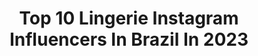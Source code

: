 ---
title: Top 10 Lingerie Instagram Influencers In Brazil In 2023
description: >-
  Find top lingerie Instagram influencers in Brazil in 2023. Most popular hashtags: #lingerie #modafeminina #instagood #girl.
platform: Instagram
hits: 360
text_top: Identify the most popular Instagram influencers on inBeat.
text_bottom: Our platform aggregates 360 Instagram influencers like this in Brazil for you to pitch.
profiles:
  - username: "roselielingerie"
    fullname: >-
      Lingeries
    bio: >-
      Comece a se vestir bem pela lingerie ✨ Lingeries no melhor Preço e qualidade! Lingeries colecionáveis 🥰 COMPRE AQUI👇🏻
    location: "Brazil"
    followers: 105390
    engagement: 213
    commentsToLikes: 0.029380
    id: ck8t6admicuvq0j78nn7vky0d
    verified: false
    hashtags: "#lingeriesexy, #lingerie, #lingerieatacado, #amocalcinhas"
  - username: "makysuelma"
    fullname: >-
      Makysuelma silva
    bio: >-
      SMG/Pará 📍 @lingerie_bolsascomestilo✨•OrganistaCcb🎹 | XVII✨ | Paulista-Sp👶🏼 | Moda | Looks | hair
    location: "Brazil"
    followers: 10016
    engagement: 1401
    commentsToLikes: 0.049653
    id: ckaouumeb1w270i78zutsx5lz
    verified: false
    hashtags: "#mo, #moda, #modelando, #eleganciaeestilo"
  - username: "carolina.fialhoo"
    fullname: >-
      Carolina Fialho🌹
    bio: >-
      📍 Mineira ❤️ sagitariana | 22 anos 👄 Modelo de lingerie 📕 Odonto 7/10 💢 TikTok (somos +185k) 😍👇🏻
    location: "Brazil"
    followers: 16130
    engagement: 925
    commentsToLikes: 0.035477
    id: ck9ha9cs1bnr20j78satrn5af
    verified: false
    hashtags: "#tiedye"
  - username: "fernanda_hernandes"
    fullname: >-
      Fernanda Hernandes
    bio: >-
      👙 Lingerie Model 👩🏼‍💻 Influencer 💃🏼 Ballet @leonardo 👯‍♀️ Ballet @horadofaro 👑 Winner @ufc RingGirl 2014 💌 Contact via Direct
    location: "Brazil"
    followers: 434940
    engagement: 168
    commentsToLikes: 0.022447
    id: ckap3et4w2rzz0i788rjyp6mn
    verified: true
    hashtags: "#casal, #cintasmodeladoras, #praia, #reelsinstagram"
  - username: "marcella_jchn"
    fullname: >-
      Marcella Jenichen
    bio: >-
      D𝚎𝚜𝚒𝚐𝚗 𝚍𝚎 𝙿𝚛𝚘𝚍𝚞𝚝𝚘 | UFPR ♥️Minha loja de Lingeries → @mar_intimate Portfólio de modelo ↓
    location: "Brazil"
    followers: 5767
    engagement: 568
    commentsToLikes: 0.037649
    id: ck55nmn7e6j6x0i11jo3j2wfz
    verified: false
    hashtags: "#marcaslocais, #curitiba, #sustentabilidade, #designativista"
  - username: "herikasantos30"
    fullname: >-
      Herika santos
    bio: >-
      Bombeiro Civil 🚒 Atleta Wellness 🏆 Modelo 📸 Dançarina 💃🏽 Pisciana 🐟 PARCERIA VIA DIRECT 📩 @grothlabs 💉💊 Loja @lunnasexy_lingeriesexshop
    location: "Brazil"
    followers: 83509
    engagement: 47
    commentsToLikes: 0.049399
    id: ckap23p6dx8nj0i7855voviyu
    verified: false
    hashtags: "#sp, #life, #goodmorning, #topfitness"
  - username: "trigemeas_dantas_fitness_"
    fullname: >-
      Trigêmeas Dantas
    bio: >-
      Atletas 🥇 Empreendedoras 💼 Influenciadoras Seguidoras de Jesus 🕊 Donas da @three_diamonds_lingerie e @sweetpiecedoces
    location: "Brazil"
    followers: 23282
    engagement: 63
    commentsToLikes: 0.072237
    id: ck6u07hxye1t70j71j1uftbhj
    verified: false
    hashtags: "#girls, #instagood, #triplets, #trigemeas"
  - username: "laymelingerie"
    fullname: >-
      Laymê lingerie
    bio: >-
      👙Lingerie pra você ficar mais poderosa e sexy 🛍️Compras: 📲 (22) 997554622 ou direct 🚛Entrega com carinho em todo Brasil
    location: "Brazil"
    followers: 44092
    engagement: 88
    commentsToLikes: 0.076322
    id: ckf5p0jtc4ivd0j23rq48qhkz
    verified: false
    hashtags: "#inspired, #mood, #love, #confywear"
  - username: "gabrielammariani"
    fullname: >-
      Gabriela Mariani
    bio: >-
      23 • modelo/miss umuarama 2019 UNIPAR • odontologia 3/4 ⚕ — seja gentil, espalhe gentileza! ♡ 🦋🌙🦷📷
    location: "Brazil"
    followers: 13113
    engagement: 748
    commentsToLikes: 0.068515
    id: ck8sz1k2bmtv60j78nejod8m2
    verified: false
    hashtags: "#mulher, #modelo, #ensaio, #glow"
  - username: "marianasofiacanelas"
    fullname: >-
      MARIANA CANELAS
    bio: >-
      💪PROZIS 10%: MARICANELAS 💡 𝒍𝒊𝒇𝒆𝒔𝒕𝒚𝒍𝒆 ◦𝒇𝒂𝒔𝒉𝒊𝒐𝒏 ◦ 𝒃𝒆𝒂𝒖𝒕𝒚 ◦ 𝒕𝒊𝒑𝒔 🌎 Environmental Engineer 📍 Porto | Coimbra 📩 𝙢𝙖𝙧𝙞𝙖𝙣𝙖.𝙨𝙤𝙛𝙞𝙖.𝙘𝙖𝙣𝙚𝙡𝙖𝙨@𝙜𝙢𝙖𝙞𝙡.𝙘𝙤𝙢
    location: "Brazil"
    followers: 22712
    engagement: 544
    commentsToLikes: 0.332355
    id: ck5qdve62xhpb0i11h4wsty48
    verified: false
    hashtags: "#picsartphoto, #portugal, #lingerie, #portugueseblogger"
---